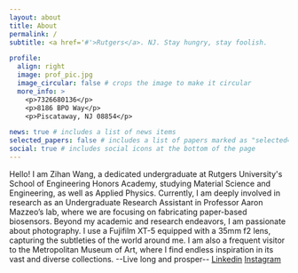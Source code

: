 ```yaml
---
layout: about
title: About
permalink: /
subtitle: <a href='#'>Rutgers</a>. NJ. Stay hungry, stay foolish.

profile:
  align: right
  image: prof_pic.jpg
  image_circular: false # crops the image to make it circular
  more_info: >
    <p>7326680136</p>
    <p>8186 BPO Way</p>
    <p>Piscataway, NJ 08854</p>

news: true # includes a list of news items
selected_papers: false # includes a list of papers marked as "selected={true}"
social: true # includes social icons at the bottom of the page
---
```


Hello! I am Zihan Wang, a dedicated undergraduate at Rutgers University's School of Engineering Honors Academy, studying Material Science and Engineering, as well as Applied Physics. Currently, I am deeply involved in research as an Undergraduate Research Assistant in Professor Aaron Mazzeo’s lab, where we are focusing on fabricating paper-based biosensors. Beyond my academic and research endeavors, I am passionate about photography. I use a Fujifilm XT-5 equipped with a 35mm f2 lens, capturing the subtleties of the world around me. I am also a frequent visitor to the Metropolitan Museum of Art, where I find endless inspiration in its vast and diverse collections. --Live long and prosper--
[Linkedin](https://www.linkedin.com/in/zihanwang-james)
[Instagram](https://www.instagram.com/zihanw233)
